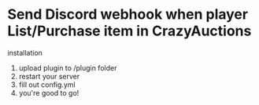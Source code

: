 # Send Discord webhook when player List/Purchase item in CrazyAuctions

installation
1. upload plugin to /plugin folder
2. restart your server
3. fill out config.yml
4. you're good to go!

